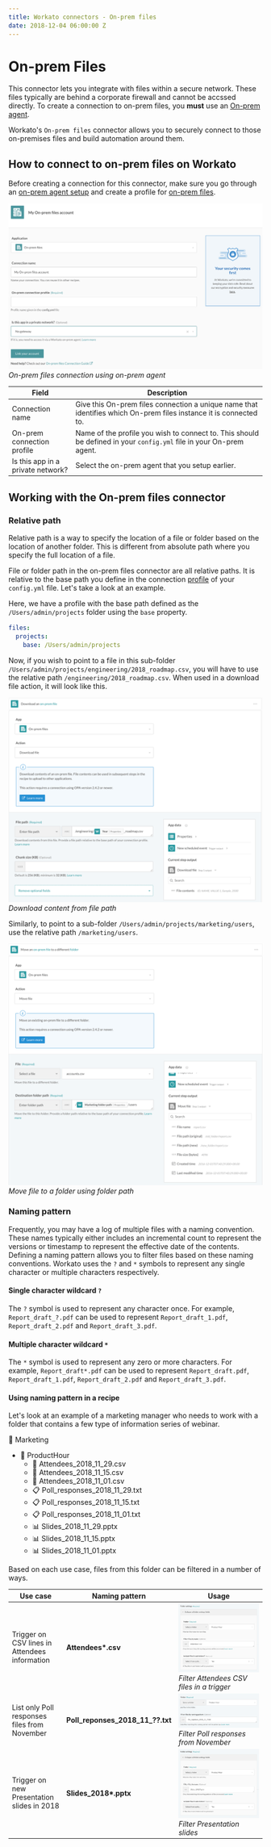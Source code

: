```yaml
---
title: Workato connectors - On-prem files
date: 2018-12-04 06:00:00 Z
---
```


# On-prem Files
This connector lets you integrate with files within a secure network. These files typically are behind a corporate firewall and cannot be accssed directly. To create a connection to on-prem files, you **must** use an [On-prem agent](/on-prem.md).

Workato's `On-prem files` connector allows you to securely connect to those on-premises files and build automation around them.

## How to connect to on-prem files on Workato
Before creating a connection for this connector, make sure you go through an [on-prem agent setup](/on-prem/agents/setup.md) and create a profile for [on-prem files](/on-prem/agents/profile.md#on-premises-files-connection-profile).

![On-prem files connection](/assets/images/connectors/on-prem-files/connection.png)
*On-prem files connection using on-prem agent*

<table class="unchanged rich-diff-level-one">
  <thead>
    <tr>
        <th width='25%'>Field</th>
        <th>Description</th>
    </tr>
  </thead>
  <tbody>
    <tr>
      <td>Connection name</td>
      <td>Give this On-prem files connection a unique name that identifies which On-prem files instance it is connected to.</td>
    </tr>
    <tr>
      <td>On-prem connection profile</td>
      <td>Name of the profile you wish to connect to. This should be defined in your <code>config.yml</code> file in your On-prem agent.</td>
    </tr>
    <tr>
      <td>Is this app in a private network?</td>
      <td>Select the on-prem agent that you setup earlier.
    </tr>
  </tbody>
</table>

## Working with the On-prem files connector

### Relative path
Relative path is a way to specify the location of a file or folder based on the location of another folder. This is different from absolute path where you specify the full location of a file.

File or folder path in the on-prem files connector are all relative paths. It is relative to the base path you define in the connection [profile](/on-prem/agents/profile.md#on-premises-files-connection-profile) of your `config.yml` file. Let's take a look at an example.

Here, we have a profile with the base path defined as the `/Users/admin/projects` folder using the `base` property.
```yml
files:
  projects:
    base: /Users/admin/projects
```

Now, if you wish to point to a file in this sub-folder `/Users/admin/projects/engineering/2018_roadmap.csv`, you will have to use the relative path `/engineering/2018_roadmap.csv`. When used in a download file action, it will look like this.

![Download content from file path](/assets/images/connectors/on-prem-files/download-file-action.png)
*Download content from file path*

Similarly, to point to a sub-folder `/Users/admin/projects/marketing/users`, use the relative path `/marketing/users`.

![Move file to a folder using folder path](/assets/images/connectors/on-prem-files/move-file-action.png)
*Move file to a folder using folder path*

### Naming pattern
Frequently, you may have a log of multiple files with a naming convention. These names typically either includes an incremental count to represent the versions or timestamp to represent the effective date of the contents. Defining a naming pattern allows you to filter files based on these naming conventions. Workato uses the `?` and `*` symbols to represent any single character or multiple characters respectively.

#### Single character wildcard `?`
The `?` symbol is used to represent any character once. For example, `Report_draft_?.pdf` can be used to represent `Report_draft_1.pdf`, `Report_draft_2.pdf` and `Report_draft_3.pdf`.

#### Multiple character wildcard `*`
The `*` symbol is used to represent any zero or more characters. For example, `Report_draft*.pdf` can be used to represent `Report_draft.pdf`, `Report_draft_1.pdf`, `Report_draft_2.pdf` and `Report_draft_3.pdf`.

#### Using naming pattern in a recipe

Let's look at an example of a marketing manager who needs to work with a folder that contains a few type of information series of webinar.

:open_file_folder: Marketing
  - :open_file_folder:  ProductHour
      - :page_facing_up: Attendees_2018_11_29.csv
      - :page_facing_up: Attendees_2018_11_15.csv
      - :page_facing_up: Attendees_2018_11_01.csv
      - :clipboard: Poll_responses_2018_11_29.txt
      - :clipboard: Poll_responses_2018_11_15.txt
      - :clipboard: Poll_responses_2018_11_01.txt
      - :bar_chart: Slides_2018_11_29.pptx
      - :bar_chart: Slides_2018_11_15.pptx
      - :bar_chart: Slides_2018_11_01.pptx

Based on each use case, files from this folder can be filtered in a number of ways.

<table class="unchanged rich-diff-level-one">
  <thead>
    <tr>
        <th width="25%">Use case</th>
        <th width="15%">Naming pattern</th>
        <th width="60%">Usage</th>
    </tr>
  </thead>
  <tbody>
    <tr>
      <td>Trigger on CSV lines in Attendees information</td>
      <td><b>Attendees*.csv</b></td>
      <td><img src="/assets/images/connectors/on-prem-files/attendees-filter.png"><i>Filter Attendees CSV files in a trigger</i></img></td>
    </tr>
    <tr>
      <td>List only Poll responses files from November</td>
      <td><b>Poll_reponses_2018_11_??.txt</b></td>
      <td><img src="/assets/images/connectors/on-prem-files/november-filter.png"><i>Filter Poll responses from November</i></img></td>
    </tr>
      <tr>
        <td>Trigger on new Presentation slides in 2018</td>
        <td><b>Slides_2018*.pptx</b></td>
        <td><img src="/assets/images/connectors/on-prem-files/slides-filter.png"><i>Filter Presentation slides</i></img></td>
      </tr>
  </tbody>
</table>
